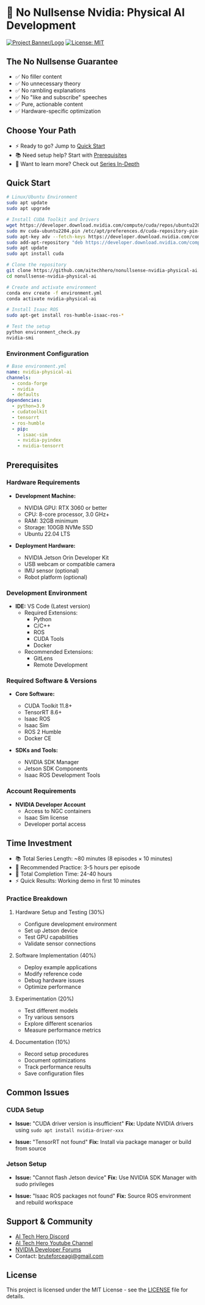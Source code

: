# 🤖 No Nullsense Nvidia: Physical AI Development

[![Project Banner/Logo](./NoNullsense-Nvidia-Banner.png)](link-to-your-youtube-series)
[![License: MIT](https://img.shields.io/badge/License-MIT-yellow.svg)](https://opensource.org/licenses/MIT)

## The No Nullsense Guarantee

- ✅ No filler content
- ✅ No unnecessary theory
- ✅ No rambling explanations
- ✅ No "like and subscribe" speeches
- ✅ Pure, actionable content
- ✅ Hardware-specific optimization

## Choose Your Path

- ⚡ Ready to go? Jump to [Quick Start](#quick-start)
- 📚 Need setup help? Start with [Prerequisites](#prerequisites)
- 🤔 Want to learn more? Check out [Series In-Depth](#series-in-depth)

## Quick Start

```bash
# Linux/Ubuntu Environment
sudo apt update
sudo apt upgrade

# Install CUDA Toolkit and Drivers
wget https://developer.download.nvidia.com/compute/cuda/repos/ubuntu2204/x86_64/cuda-ubuntu2204.pin
sudo mv cuda-ubuntu2204.pin /etc/apt/preferences.d/cuda-repository-pin-600
sudo apt-key adv --fetch-keys https://developer.download.nvidia.com/compute/cuda/repos/ubuntu2204/x86_64/3bf863cc.pub
sudo add-apt-repository "deb https://developer.download.nvidia.com/compute/cuda/repos/ubuntu2204/x86_64/ /"
sudo apt update
sudo apt install cuda

# Clone the repository
git clone https://github.com/aitechhero/nonullsense-nvidia-physical-ai.git
cd nonullsense-nvidia-physical-ai

# Create and activate environment
conda env create -f environment.yml
conda activate nvidia-physical-ai

# Install Isaac ROS
sudo apt-get install ros-humble-isaac-ros-*

# Test the setup
python environment_check.py
nvidia-smi
```

### Environment Configuration

```yaml
# Base environment.yml
name: nvidia-physical-ai
channels:
  - conda-forge
  - nvidia
  - defaults
dependencies:
  - python=3.9
  - cudatoolkit
  - tensorrt
  - ros-humble
  - pip:
    - isaac-sim
    - nvidia-pyindex
    - nvidia-tensorrt
```

## Prerequisites

### Hardware Requirements

- **Development Machine:**
  - NVIDIA GPU: RTX 3060 or better
  - CPU: 8-core processor, 3.0 GHz+
  - RAM: 32GB minimum
  - Storage: 100GB NVMe SSD
  - Ubuntu 22.04 LTS

- **Deployment Hardware:**
  - NVIDIA Jetson Orin Developer Kit
  - USB webcam or compatible camera
  - IMU sensor (optional)
  - Robot platform (optional)

### Development Environment

- **IDE:** VS Code (Latest version)
  - Required Extensions:
    - Python
    - C/C++
    - ROS
    - CUDA Tools
    - Docker
  - Recommended Extensions:
    - GitLens
    - Remote Development

### Required Software & Versions

- **Core Software:**
  - CUDA Toolkit 11.8+
  - TensorRT 8.6+
  - Isaac ROS
  - Isaac Sim
  - ROS 2 Humble
  - Docker CE

- **SDKs and Tools:**
  - NVIDIA SDK Manager
  - Jetson SDK Components
  - Isaac ROS Development Tools

### Account Requirements

- **NVIDIA Developer Account**
  - Access to NGC containers
  - Isaac Sim license
  - Developer portal access

## Time Investment

- 📚 Total Series Length: ~80 minutes (8 episodes × 10 minutes)
- 🎯 Recommended Practice: 3-5 hours per episode
- 🚀 Total Completion Time: 24-40 hours
- ⚡ Quick Results: Working demo in first 10 minutes

### Practice Breakdown

1. Hardware Setup and Testing (30%)
   - Configure development environment
   - Set up Jetson device
   - Test GPU capabilities
   - Validate sensor connections

2. Software Implementation (40%)
   - Deploy example applications
   - Modify reference code
   - Debug hardware issues
   - Optimize performance

3. Experimentation (20%)
   - Test different models
   - Try various sensors
   - Explore different scenarios
   - Measure performance metrics

4. Documentation (10%)
   - Record setup procedures
   - Document optimizations
   - Track performance results
   - Save configuration files

## Common Issues

### CUDA Setup

- **Issue:** "CUDA driver version is insufficient"
  **Fix:** Update NVIDIA drivers using `sudo apt install nvidia-driver-xxx`

- **Issue:** "TensorRT not found"
  **Fix:** Install via package manager or build from source

### Jetson Setup

- **Issue:** "Cannot flash Jetson device"
  **Fix:** Use NVIDIA SDK Manager with sudo privileges

- **Issue:** "Isaac ROS packages not found"
  **Fix:** Source ROS environment and rebuild workspace

## Support & Community

- [AI Tech Hero Discord](https://discord.gg/7tkhqn6b)
- [AI Tech Hero Youtube Channel](https://www.youtube.com/@AITechHero)
- [NVIDIA Developer Forums](https://forums.developer.nvidia.com/)
- Contact: [bruteforceagi@gmail.com](mailto:bruteforceagi@gmail.com)

## License

This project is licensed under the MIT License - see the [LICENSE](LICENSE) file for details.

